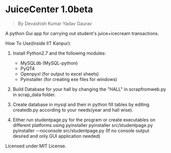 JuiceCenter 1.0beta
===============
>By Devashish Kumar Yadav
>   Gaurav

A python Gui app for carrying out student's juice+icecream transactions.

How To Use(Inside IIT Kanpur):

1. Install Python2.7 and the following modules:
	* MySQLdb (MySQL-python)
	* PyQT4
	* Openpyxl (for output to excel sheets)
	* Pyinstaller (for creating exe files for windows)
2. Build Database for your hall by changing the "HALL" in scrapfromweb.py in scrap_data folder.
3. Create database in mysql and then in python fill tables by editing createdb.py according to your needs(year and hall wise).

4. Either run studentpage.py for the program or create executables on different platforms using pyinstaller
	pyinstaller src/studentpage.py
	pyinstaller --noconsole src/studentpage.py (If no console output desired and only GUI application needed)

Licensed under MIT License.
